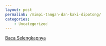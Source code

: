 ```yaml
---
layout: post
permalink: /mimpi-tangan-dan-kaki-dipotong/
categories:
    - Uncategorized
---
```


[Baca Selengkapnya](/03)